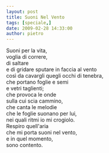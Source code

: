 ```yaml
---
layout: post
title: Suoni Nel Vento
tags: [speciale,]
date: 2009-02-28 14:33:00
author: pietro
---
```

Suoni per la vita,<br/>voglia di correre,<br/>di saltare<br/>e di gridare sputare in faccia al vento<br/>così da cavargli quegli occhi di tenebra,<br/>che portano foglie e semi<br/>e vetri taglienti;<br/>che provoca le onde<br/>sulla cui scia cammino,<br/>che canta le melodie<br/>che le foglie suonano per lui,<br/>nei quali ritmi io mi crogiolo.<br/>Respiro quell'aria<br/>che mi porta suoni nel vento,<br/>e in quel momento,<br/>sono contento.
